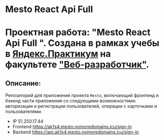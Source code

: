 # Mesto React Api Full 
# Проектная работа: "Mesto React Api Full ". Создана в рамках учебы в [Яндекс.Практикум](https://practicum.yandex.ru/) на факультете ["Веб-разработчик"](https://practicum.yandex.ru/web/).

## Описание:

Репозиторий для приложения проекта `Mesto`, включающий фронтенд и бэкенд части приложения со следующими возможностями: авторизации и регистрации пользователей, операции с карточками и пользователями.

- IP 51.250.17.44  
- Frontend https://ak1s4.mesto.nomoredomains.icu/sign-in 
- Backend https://api.ak1s4.mesto.nomoredomains.icu/sign-in
